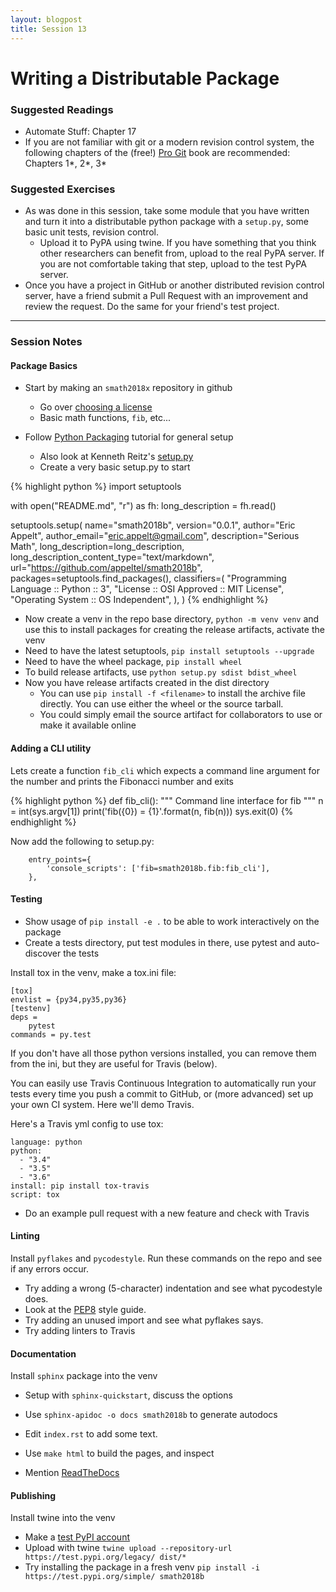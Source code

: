 ```yaml
---
layout: blogpost
title: Session 13
---
```


# Writing a Distributable Package

### Suggested Readings

* Automate Stuff: Chapter 17
* If you are not familiar with git or a modern revision control
  system, the following chapters of the (free!)
  [Pro Git](https://git-scm.com/book/en/v2) book are recommended:
  Chapters 1\*, 2\*, 3\*

### Suggested Exercises

* As was done in this session, take some module that you have written and
  turn it into a distributable python package with a `setup.py`, some basic
  unit tests, revision control.
  * Upload it to PyPA using twine. If you have something that you think other
    researchers can benefit from, upload to the real PyPA server. If you are
    not comfortable taking that step, upload to the test PyPA server.
* Once you have a project in GitHub or another distributed revision control
  server, have a friend submit a Pull Request with an improvement and review
  the request. Do the same for your friend's test project.

---

### Session Notes

#### Package Basics

* Start by making an `smath2018x` repository in github
  * Go over [choosing a license](https://choosealicense.com/)
  * Basic math functions, `fib`, etc...

* Follow [Python Packaging](https://packaging.python.org/tutorials/packaging-projects/)
  tutorial for general setup
  * Also look at Kenneth Reitz's [setup.py](https://github.com/kennethreitz/setup.py)
  * Create a very basic setup.py to start

{% highlight python %}
import setuptools

with open("README.md", "r") as fh:
    long_description = fh.read()

setuptools.setup(
    name="smath2018b",
    version="0.0.1",
    author="Eric Appelt",
    author_email="eric.appelt@gmail.com",
    description="Serious Math",
    long_description=long_description,
    long_description_content_type="text/markdown",
    url="https://github.com/appeltel/smath2018b",
    packages=setuptools.find_packages(),
    classifiers=(
        "Programming Language :: Python :: 3",
        "License :: OSI Approved :: MIT License",
        "Operating System :: OS Independent",
    ),
)
{% endhighlight %}

* Now create a venv in the repo base directory, `python -m venv venv`
  and use this to install packages for creating the release artifacts,
  activate the venv
* Need to have the latest setuptools, `pip install setuptools --upgrade`
* Need to have the wheel package, `pip install wheel`
* To build release artifacts, use `python setup.py sdist bdist_wheel`
* Now you have release artifacts created in the dist directory
  * You can use `pip install -f <filename>` to install the archive file
    directly. You can use either the wheel or the source tarball.
  * You could simply email the source artifact for collaborators to use
    or make it available online

#### Adding a CLI utility

Lets create a function `fib_cli` which expects a command line argument
for the number and prints the Fibonacci number and exits

{% highlight python %}
def fib_cli():
    """
    Command line interface for fib
    """
    n = int(sys.argv[1])
    print('fib({0}) = {1}'.format(n, fib(n)))
    sys.exit(0)
{% endhighlight %}

Now add the following to setup.py:

```
    entry_points={
        'console_scripts': ['fib=smath2018b.fib:fib_cli'],
    },
```

#### Testing

* Show usage of `pip install -e .` to be able to work interactively on the
  package
* Create a tests directory, put test modules in there, use pytest and
  auto-discover the tests

Install tox in the venv, make a tox.ini file:

```
[tox]
envlist = {py34,py35,py36}
[testenv]
deps =
    pytest
commands = py.test
```

If you don't have all those python versions installed, you can remove them
from the ini, but they are useful for Travis (below).

You can easily use Travis Continuous Integration to automatically run
your tests every time you push a commit to GitHub, or (more advanced) set
up your own CI system. Here we'll demo Travis.

Here's a Travis yml config to use tox:

```
language: python
python:
  - "3.4"
  - "3.5"
  - "3.6"
install: pip install tox-travis
script: tox
```

* Do an example pull request with a new feature and check with Travis

#### Linting

Install `pyflakes` and `pycodestyle`. Run these commands on the repo and
see if any errors occur.

* Try adding a wrong (5-character) indentation and see what pycodestyle does.
* Look at the [PEP8](https://www.python.org/dev/peps/pep-0008/) style guide.
* Try adding an unused import and see what pyflakes says.
* Try adding linters to Travis

#### Documentation

Install `sphinx` package into the venv

* Setup with `sphinx-quickstart`, discuss the options
* Use `sphinx-apidoc -o docs smath2018b` to generate autodocs
* Edit `index.rst` to add some text.
* Use `make html` to build the pages, and inspect

* Mention [ReadTheDocs](https://readthedocs.org/)


#### Publishing

Install twine into the venv

* Make a [test PyPI account](https://test.pypi.org/account/register/)
* Upload with twine `twine upload --repository-url https://test.pypi.org/legacy/ dist/*`
* Try installing the package in a fresh venv `pip install -i https://test.pypi.org/simple/ smath2018b`

